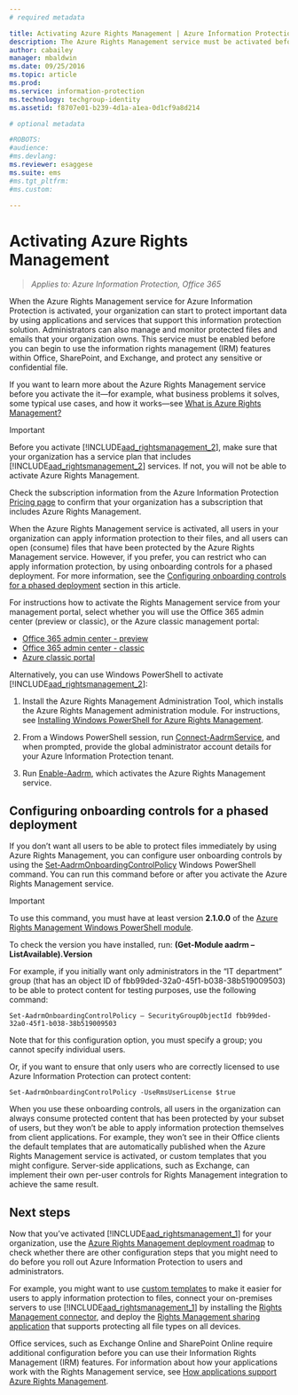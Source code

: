 ```yaml
---
# required metadata

title: Activating Azure Rights Management | Azure Information Protection
description: The Azure Rights Management service must be activated before your organization can start to protect documents and emails by using applications and services that support this information protection solution. 
author: cabailey
manager: mbaldwin
ms.date: 09/25/2016
ms.topic: article
ms.prod:
ms.service: information-protection
ms.technology: techgroup-identity
ms.assetid: f8707e01-b239-4d1a-a1ea-0d1cf9a8d214

# optional metadata

#ROBOTS:
#audience:
#ms.devlang:
ms.reviewer: esaggese
ms.suite: ems
#ms.tgt_pltfrm:
#ms.custom:

---
```


# Activating Azure Rights Management

>*Applies to: Azure Information Protection, Office 365*

When the Azure Rights Management service for Azure Information Protection is activated, your organization can start to protect important data by using applications and services that support this information protection solution. Administrators can also manage and monitor protected files and emails that your organization owns. This service must be enabled before you can begin to use the information rights management (IRM) features within Office, SharePoint, and Exchange, and protect any sensitive or confidential file.

If you want to learn more about the Azure Rights Management service before you activate the it—for example, what business problems it solves, some typical use cases, and how it works—see [What is Azure Rights Management?](../understand-explore/what-is-azure-rms.md)

> [!IMPORTANT]
> Before you activate [!INCLUDE[aad_rightsmanagement_2](../includes/aad_rightsmanagement_2_md.md)], make sure that your organization has a service plan that includes [!INCLUDE[aad_rightsmanagement_2](../includes/aad_rightsmanagement_2_md.md)] services. If not, you will not be able to activate Azure Rights Management.
>
> Check the subscription information from the Azure Information Protection [Pricing page](https://go.microsoft.com/fwlink/?LinkId=827589) to confirm that your organization has a subscription that includes Azure Rights Management.

When the Azure Rights Management service is activated, all users in your organization can apply information protection to their files, and all users can open (consume) files that have been protected by the Azure Rights Management service. However, if you prefer, you can restrict who can apply information protection, by using onboarding controls for a phased deployment. For more information, see the [Configuring onboarding controls for a phased deployment](#configuring-onboarding-controls-for-a-phased-deployment) section in this article.

For instructions how to activate the Rights Management service from your management portal, select whether you will use the Office 365 admin center (preview or classic), or the Azure classic management portal:


- [Office 365 admin center - preview](activate-office365-preview.md)
- [Office 365 admin center - classic](activate-office365-classic.md)
- [Azure classic portal](activate-azure-classic.md)

Alternatively, you can use Windows PowerShell to activate [!INCLUDE[aad_rightsmanagement_2](../includes/aad_rightsmanagement_2_md.md)]:

1. Install the Azure Rights Management Administration Tool, which installs the Azure Rights Management administration module. For instructions, see [Installing Windows PowerShell for Azure Rights Management](../deploy-use/install-powershell.md).

2. From a Windows PowerShell session, run [Connect-AadrmService](https://msdn.microsoft.com/library/windowsazure/dn629415.aspx), and when prompted, provide the global administrator account details for your Azure Information Protection tenant.

3. Run [Enable-Aadrm](http://msdn.microsoft.com/library/windowsazure/dn629412.aspx), which activates the Azure Rights Management service.

## Configuring onboarding controls for a phased deployment
If you don’t want all users to be able to protect files immediately by using Azure Rights Management, you can configure user onboarding controls by using the [Set-AadrmOnboardingControlPolicy](http://msdn.microsoft.com/library/azure/dn857521.aspx) Windows PowerShell command. You can run this command before or after you activate the Azure Rights Management service.

> [!IMPORTANT]
> To use this command, you must have at least version **2.1.0.0** of the [Azure Rights Management Windows PowerShell module](http://go.microsoft.com/fwlink/?LinkId=257721).
>
> To check the version you have installed, run: **(Get-Module aadrm –ListAvailable).Version**

For example, if you initially want only administrators in the “IT department” group (that has an object ID of fbb99ded-32a0-45f1-b038-38b519009503) to be able to protect content for testing purposes, use the following command:

```
Set-AadrmOnboardingControlPolicy – SecurityGroupObjectId fbb99ded-32a0-45f1-b038-38b519009503
```
Note that for this configuration option, you must specify a group; you cannot specify individual users.

Or, if you want to ensure that only users who are correctly licensed to use Azure Information Protection can protect content:

```
Set-AadrmOnboardingControlPolicy -UseRmsUserLicense $true
```
When you use these onboarding controls, all users in the organization can always consume protected content that has been protected by your subset of users, but they won’t be able to apply information protection themselves from client applications. For example, they won’t see in their Office clients the default templates that are automatically published when the Azure Rights Management service is activated, or custom templates that you might configure.  Server-side applications, such as Exchange, can implement their own per-user controls for Rights Management integration to achieve the same result.


## Next steps
Now that you’ve activated [!INCLUDE[aad_rightsmanagement_1](../includes/aad_rightsmanagement_1_md.md)] for your organization, use the [Azure Rights Management deployment roadmap](../plan-design/deployment-roadmap.md) to check whether there are other configuration steps that you might need to do before you roll out Azure Information Protection to users and administrators. 

For example, you might want to use [custom templates](configure-custom-templates.md) to make it easier for users to apply information protection to files, connect your on-premises servers to use [!INCLUDE[aad_rightsmanagement_1](../includes/aad_rightsmanagement_1_md.md)] by installing the [Rights Management connector](deploy-rms-connector.md), and deploy the [Rights Management sharing application](../rms-client/sharing-app-windows.md) that supports protecting all file types on all devices. 

Office services, such as Exchange Online and SharePoint Online require additional configuration before you can use their Information Rights Management (IRM) features. 
For information about how your applications work with the Rights Management service, see [How applications support Azure Rights Management](../understand-explore/applications-support.md).

